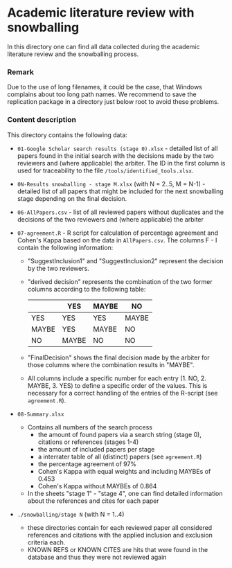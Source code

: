 # Academic literature review with snowballing
In this directory one can find all data collected during the academic literature review and the snowballing process. 

### Remark

Due to the use of long filenames, it could be the case, that Windows complains about too long path names. We recommend to save the replication package in a directory just below root to avoid these problems. 

### Content description

This directory contains the following data:
* `01-Google Scholar search results (stage 0).xlsx` - detailed list of all papers found in the initial search with the decisions made by the two reviewers and (where applicable) the arbiter. The ID in the first column is used for traceability to the file `/tools/identified_tools.xlsx`.
* `0N-Results snowballing - stage M.xlsx` (with N = 2..5, M = N-1) - detailed list of all papers that might be included for the next snowballing stage depending on the final decision. 
* `06-AllPapers.csv` - list of all reviewed papers without duplicates and the decisions of the two reviewers and (where applicable) the arbiter
* `07-agreement.R` - R script for calculation of percentage agreement and Cohen's Kappa based on the data in `AllPapers.csv`. The columns F - I contain the following information: 
  * "SuggestInclusion1" and "SuggestInclusion2" represent the decision by the two reviewers.
  * "derived decision" represents the combination of the two former columns according to the following table:

    |       | YES   | MAYBE | NO    |
    |-------|-------|-------|-------|
    | YES   | YES   | YES   | MAYBE |
    | MAYBE | YES   | MAYBE | NO    |
    | NO    | MAYBE | NO    | NO    |
  
  * "FinalDecision" shows the final decision made by the arbiter for those columns where the combination results in "MAYBE".
  * All columns include a specific number for each entry (1. NO, 2. MAYBE, 3. YES) to define a specific order of the values. This is necessary for a correct handling of the entries of the R-script (see `agreement.R`). 
  
* `08-Summary.xlsx`
  *  Contains all numbers of the search process
      * the amount of found papers via a search string (stage 0), citations or references (stages 1-4) 
      * the amount of included papers per stage
      * a interrater table of all (distinct) papers (see `agreement.R`)
      * the percentage agreement of 97%
      * Cohen's Kappa with equal weights and including MAYBEs of 0.453
      * Cohen's Kappa without MAYBEs of 0.864
  * In the sheets "stage 1" - "stage 4", one can find detailed information about the references and cites for each paper

* `./snowballing/stage N` (with N = 1..4)
   * these directories contain for each reviewed paper all considered references and citations with the applied inclusion and exclusion criteria each. 
   * KNOWN REFS or KNOWN CITES are hits that were found in the database and thus they were not reviewed again 